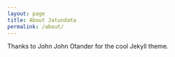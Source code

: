 ```yaml
---
layout: page
title: About Jatundata
permalink: /about/
---
```


Thanks to John John Otander for the cool Jekyll theme.
